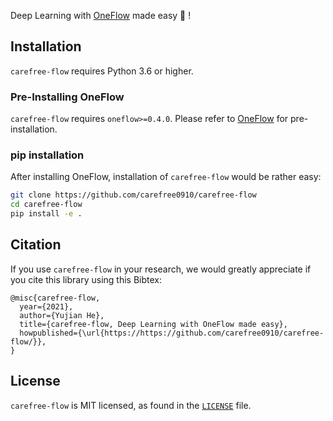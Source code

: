 Deep Learning with [OneFlow](https://github.com/OneFlow-Inc/oneflow) made easy 🚀 !


## Installation

`carefree-flow` requires Python 3.6 or higher.

### Pre-Installing OneFlow

`carefree-flow` requires `oneflow>=0.4.0`. Please refer to [OneFlow](https://github.com/OneFlow-Inc/oneflow) for pre-installation.

### pip installation

After installing OneFlow, installation of `carefree-flow` would be rather easy:

```bash
git clone https://github.com/carefree0910/carefree-flow
cd carefree-flow
pip install -e .
```


## Citation

If you use `carefree-flow` in your research, we would greatly appreciate if you cite this library using this Bibtex:

```
@misc{carefree-flow,
  year={2021},
  author={Yujian He},
  title={carefree-flow, Deep Learning with OneFlow made easy},
  howpublished={\url{https://https://github.com/carefree0910/carefree-flow/}},
}
```


## License

`carefree-flow` is MIT licensed, as found in the [`LICENSE`](https://github.com/carefree0910/carefree-flow/blob/main/LICENSE) file.
